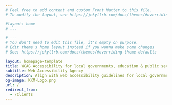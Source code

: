 ```yaml
---
# Feel free to add content and custom Front Matter to this file.
# To modify the layout, see https://jekyllrb.com/docs/themes/#overriding-theme-defaults

#layout: home
# ---

# ---
# You don't need to edit this file, it's empty on purpose.
# Edit theme's home layout instead if you wanna make some changes
# See: https://jekyllrb.com/docs/themes/#overriding-theme-defaults

layout: homepage-template
title: WCAG Accessibility for local governments, education & public sectors.
subtitle: Web Accessibility Agency
description: Align with web accessibility guidelines for local governments, education, and public sectors. Ensure web accessibility compliance with section 508 and WCAG POUR principles. .
og-image: KKM-Logo.png
url: /
redirect_from:
  - /Clients
---
```

